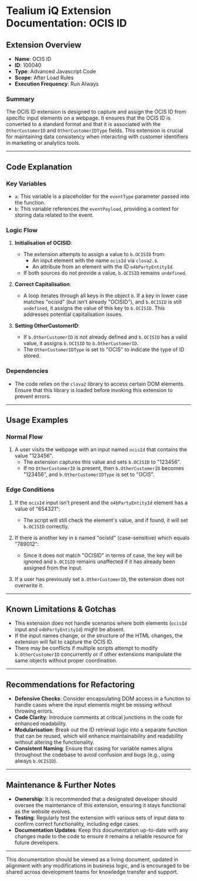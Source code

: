 # Tealium iQ Extension Documentation: OCIS ID

## Extension Overview
- **Name**: OCIS ID
- **ID**: 100040
- **Type**: Advanced Javascript Code
- **Scope**: After Load Rules
- **Execution Frequency**: Run Always

### Summary
The OCIS ID extension is designed to capture and assign the OCIS ID from specific input elements on a webpage. It ensures that the OCIS ID is converted to a standard format and that it is associated with the `OtherCustomerID` and `OtherCustomerIDType` fields. This extension is crucial for maintaining data consistency when interacting with customer identifiers in marketing or analytics tools.

---

## Code Explanation

### Key Variables
- `a`: This variable is a placeholder for the `eventType` parameter passed into the function.
- `b`: This variable references the `eventPayload`, providing a context for storing data related to the event.

### Logic Flow
1. **Initialisation of OCISID**:
   - The extension attempts to assign a value to `b.OCISID` from:
     - An input element with the name `ocisId` via `clova2.$`.
     - An attribute from an element with the ID `o4bPartyEntityId`.
   - If both sources do not provide a value, `b.OCISID` remains `undefined`.

2. **Correct Capitalisation**:
   - A loop iterates through all keys in the object `b`. If a key in lower case matches "ocisid" (but isn’t already "OCISID"), and `b.OCISID` is still `undefined`, it assigns the value of this key to `b.OCISID`. This addresses potential capitalisation issues.

3. **Setting OtherCustomerID**:
   - If `b.OtherCustomerID` is not already defined and `b.OCISID` has a valid value, it assigns `b.OCISID` to `b.OtherCustomerID`.
   - The `OtherCustomerIDType` is set to "OCIS" to indicate the type of ID stored.

### Dependencies
- The code relies on the `clova2` library to access certain DOM elements. Ensure that this library is loaded before invoking this extension to prevent errors.

---

## Usage Examples

### Normal Flow
1. A user visits the webpage with an input named `ocisId` that contains the value "123456".
   - The extension captures this value and sets `b.OCISID` to "123456".
   - If no `OtherCustomerID` is present, then `b.OtherCustomerID` becomes "123456", and `b.OtherCustomerIDType` is set to "OCIS".

### Edge Conditions
1. If the `ocisId` input isn’t present and the `o4bPartyEntityId` element has a value of "654321":
   - The script will still check the element's value, and if found, it will set `b.OCISID` correctly.

2. If there is another key in `b` named "ocisId" (case-sensitive) which equals "789012":
   - Since it does not match "OCISID" in terms of case, the key will be ignored and `b.OCISID` remains unaffected if it has already been assigned from the input.

3. If a user has previously set `b.OtherCustomerID`, the extension does not overwrite it.

---

## Known Limitations & Gotchas
- This extension does not handle scenarios where both elements (`ocisId` input and `o4bPartyEntityId`) might be absent.
- If the input names change, or the structure of the HTML changes, the extension will fail to capture the OCIS ID.
- There may be conflicts if multiple scripts attempt to modify `b.OtherCustomerID` concurrently or if other extensions manipulate the same objects without proper coordination.

---

## Recommendations for Refactoring
- **Defensive Checks**: Consider encapsulating DOM access in a function to handle cases where the input elements might be missing without throwing errors.
- **Code Clarity**: Introduce comments at critical junctions in the code for enhanced readability.
- **Modularisation**: Break out the ID retrieval logic into a separate function that can be reused, which will enhance maintainability and readability without altering the functionality.
- **Consistent Naming**: Ensure that casing for variable names aligns throughout the codebase to avoid confusion and bugs (e.g., using always `b.OCISID`).

---

## Maintenance & Further Notes
- **Ownership**: It is recommended that a designated developer should oversee the maintenance of this extension, ensuring it stays functional as the website evolves.
- **Testing**: Regularly test the extension with various sets of input data to confirm correct functionality, including edge cases.
- **Documentation Updates**: Keep this documentation up-to-date with any changes made to the code to ensure it remains a reliable resource for future developers.

--- 

This documentation should be viewed as a living document, updated in alignment with any modifications in business logic, and is encouraged to be shared across development teams for knowledge transfer and support.